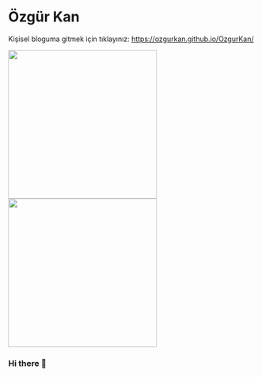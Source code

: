 # Özgür Kan

Kişisel bloguma gitmek için tıklayınız: https://ozgurkan.github.io/OzgurKan/

<img src="https://media.giphy.com/media/p4NLw3I4U0idi/giphy.gif" width="300"> <img src= "https://media.giphy.com/media/26tn33aiTi1jkl6H6/giphy.gif" width = "300">

### Hi there 👋


